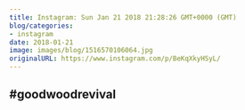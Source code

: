```yaml
---
title: Instagram: Sun Jan 21 2018 21:28:26 GMT+0000 (GMT)
blog/categories:
- instagram
date: 2018-01-21
image: images/blog/1516570106064.jpg
originalURL: https://www.instagram.com/p/BeKqXkyHSyL/
---
```


#goodwoodrevival
-------------------------